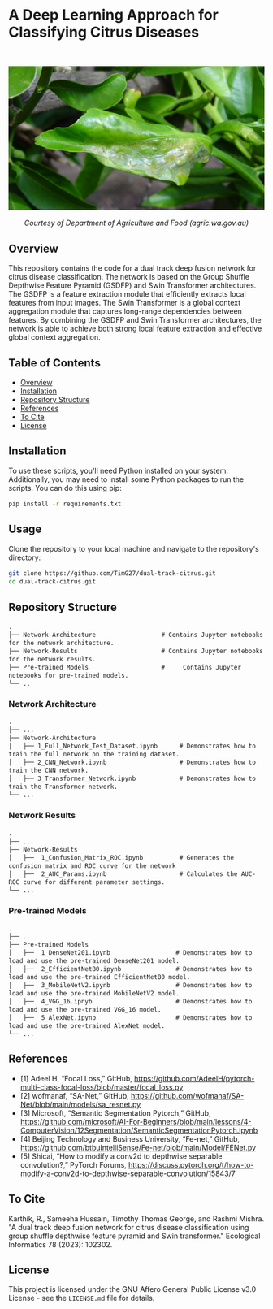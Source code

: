 # A Deep Learning Approach for Classifying Citrus Diseases

<br>
<p align="center">
  <img src="images/leafminer.jpeg"/ width = 600>
</p>
<p align="center"><em>Courtesy of Department of Agriculture and Food (agric.wa.gov.au)</em></p>

## Overview
This repository contains the code for a dual track deep fusion network for citrus disease classification. The network is based on the Group Shuffle Depthwise Feature Pyramid (GSDFP) and Swin Transformer architectures. The GSDFP is a feature extraction module that efficiently extracts local features from input images. The Swin Transformer is a global context aggregation module that captures long-range dependencies between features. By combining the GSDFP and Swin Transformer architectures, the network is able to achieve both strong local feature extraction and effective global context aggregation. 

## Table of Contents
- [Overview](#overview)
- [Installation](#installation)
- [Repository Structure](repository-structure)
- [References](#references)
- [To Cite](#to-cite)
- [License](#license)

## Installation

To use these scripts, you'll need Python installed on your system. Additionally, you may need to install some Python packages to run the scripts. You can do this using pip:

```bash
pip install -r requirements.txt
```

## Usage
Clone the repository to your local machine and navigate to the repository's directory:

```bash
git clone https://github.com/TimG27/dual-track-citrus.git
cd dual-track-citrus.git
```

## Repository Structure

    .
    ├── Network-Architecture                  # Contains Jupyter notebooks for the network architecture.
    ├── Network-Results                       # Contains Jupyter notebooks for the network results.
    ├── Pre-trained Models                    # 	Contains Jupyter notebooks for pre-trained models.                
    └── ..

### Network Architecture    
    
    .
    ├── ...
    ├── Network-Architecture                  
    │   ├── 1_Full_Network_Test_Dataset.ipynb      # Demonstrates how to train the full network on the training dataset.
    │   ├── 2_CNN_Network.ipynb                    # Demonstrates how to train the CNN network.
    │   ├── 3_Transformer_Network.ipynb            # Demonstrates how to train the Transformer network.
    └── ...

### Network Results

    .
    ├── ...
    ├── Network-Results                  
    │   ├──  1_Confusion_Matrix_ROC.ipynb          # Generates the confusion matrix and ROC curve for the network
    │   ├──  2_AUC_Params.ipynb                    # Calculates the AUC-ROC curve for different parameter settings. 
    └── ...

### Pre-trained Models

    .
    ├── ...
    ├── Pre-trained Models              
    │   ├──  1_DenseNet201.ipynb                  # Demonstrates how to load and use the pre-trained DenseNet201 model.
    │   ├──  2_EfficientNetB0.ipynb               # Demonstrates how to load and use the pre-trained EfficientNetB0 model.
    │   ├──  3_MobileNetV2.ipynb                  # Demonstrates how to load and use the pre-trained MobileNetV2 model.
    │   ├──  4_VGG_16.ipnyb                       # Demonstrates how to load and use the pre-trained VGG_16 model.
    │   ├──  5_AlexNet.ipynb                      # Demonstrates how to load and use the pre-trained AlexNet model.
    └── ...


## References

- [1] Adeel H, “Focal Loss,” GitHub, https://github.com/AdeelH/pytorch-multi-class-focal-loss/blob/master/focal_loss.py 
- [2] wofmanaf, “SA-Net,” GitHub, https://github.com/wofmanaf/SA-Net/blob/main/models/sa_resnet.py  
- [3] Microsoft, “Semantic Segmentation Pytorch,” GitHub, https://github.com/microsoft/AI-For-Beginners/blob/main/lessons/4-ComputerVision/12Segmentation/SemanticSegmentationPytorch.ipynb 
- [4] Beijing Technology and Business University, “Fe-net,” GitHub, https://github.com/btbuIntelliSense/Fe-net/blob/main/Model/FENet.py
- [5] Shicai, “How to modify a conv2d to depthwise separable convolution?,” PyTorch Forums, https://discuss.pytorch.org/t/how-to-modify-a-conv2d-to-depthwise-separable-convolution/15843/7

## To Cite

Karthik, R., Sameeha Hussain, Timothy Thomas George, and Rashmi Mishra. "A dual track deep fusion network for citrus disease classification using group shuffle depthwise feature pyramid and Swin transformer." Ecological Informatics 78 (2023): 102302.

## License
This project is licensed under the GNU Affero General Public License v3.0 License - see the `LICENSE.md` file for details.
